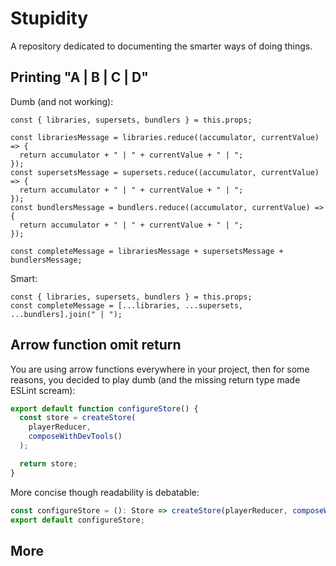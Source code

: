# Stupidity

A repository dedicated to documenting the smarter ways of doing things.

## Printing "A | B | C | D"

Dumb (and not working):

```JSX
const { libraries, supersets, bundlers } = this.props;

const librariesMessage = libraries.reduce((accumulator, currentValue) => {
  return accumulator + " | " + currentValue + " | ";
});
const supersetsMessage = supersets.reduce((accumulator, currentValue) => {
  return accumulator + " | " + currentValue + " | ";
});
const bundlersMessage = bundlers.reduce((accumulator, currentValue) => {
  return accumulator + " | " + currentValue + " | ";
});

const completeMessage = librariesMessage + supersetsMessage + bundlersMessage;
```

Smart:

```JSX
const { libraries, supersets, bundlers } = this.props;
const completeMessage = [...libraries, ...supersets, ...bundlers].join(" | ");
```

## Arrow function omit return

You are using arrow functions everywhere in your project, then for some reasons, you decided to play dumb (and the missing return type made ESLint scream):

```TypeScript
export default function configureStore() {
  const store = createStore(
    playerReducer,
    composeWithDevTools()
  );

  return store;
}
```

More concise though readability is debatable:

```TypeScript
const configureStore = (): Store => createStore(playerReducer, composeWithDevTools());
export default configureStore;
```

## More
